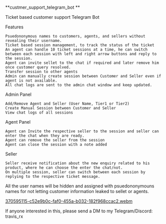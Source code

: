 **custmer_support_telegram_bot
**

Ticket based customer support Telegram Bot

Features

    Psuedononymous names to customers, agents, and sellers without revealing their username.
    Ticket based session management, to track the status of the ticket
    An agent can handle 10 ticket sessions at a time, he can switch between each session with left and right arrow buttons and reply to the session.
    Agent can invite sellet to the chat if required and later remove him once customer query resolved.
    Transfer session to other agents
    Admin can manually create session between Customer and Seller even if agent is not available.
    All chat logs are sent to the admin chat window and keep updated.

Admin Panel

    Add/Remove Agent and Seller (User Name, Tier1 or Tier2)
    Create Manual Session between Customer and Seller
    View chat logs of all sessions

Agent Panel

    Agent can Invite the respective seller to the session and seller can enter the chat when they are ready.
    Agent can remove the seller from the session
    Agent can close the session with a note added

Seller

    Seller receive notification about the new enquiry related to his product, where he can choose the enter the chat/not.
    On multiple session, seller can switch between each session by replying to the respective ticket message.

All the user names will be hidden and assigned with psuedononymouns names for not letting customer information leaked to sellet or agents.

[370595115-c52e9b0c-faf0-455a-b032-182f968ccac2.webm](https://github.com/user-attachments/assets/6b287aed-4fe6-4eb4-a121-544d39243775)


If anyone interested in this, please send a DM to my Telegram/Discord: travis_rx
